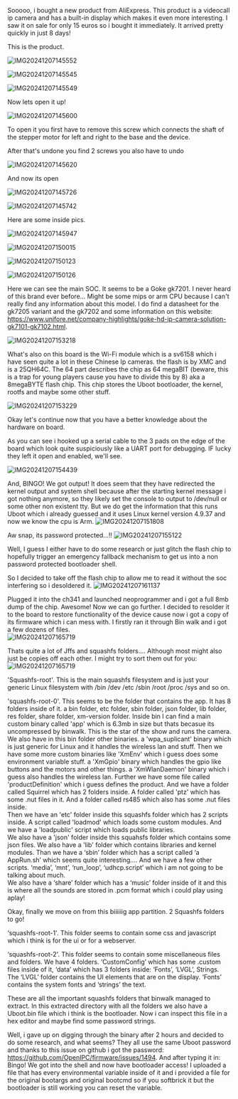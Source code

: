 Sooooo, i bought a new product from AliExpress. This product is a videocall ip camera and has a built-in display which makes it even more interesting. I saw it on sale for only 15 euros so i bought it immediately. It arrived pretty quickly in just 8 days! 

This is the product. 

![IMG20241207145552](https://github.com/user-attachments/assets/f4c826eb-b537-44ae-9c53-06d55671d8cf) 

![IMG20241207145545](https://github.com/user-attachments/assets/88233d62-d0c9-409a-8efc-539c1fa33dba) 

![IMG20241207145549](https://github.com/user-attachments/assets/0afc4b3e-8bf8-4da4-bc9b-35f6d8063038) 

  

  

Now lets open it up! 

![IMG20241207145600](https://github.com/user-attachments/assets/3fb8aa26-ebd5-4865-85c3-756bd1ff7bec) 

To open it you first have to remove this screw which connects the shaft of the stepper motor for left and right to the base and the device. 

  

After that's undone you find 2 screws you also have to undo 

![IMG20241207145620](https://github.com/user-attachments/assets/0fec1280-3088-403e-a756-800e7d909130) 

  

And now its open 

![IMG20241207145726](https://github.com/user-attachments/assets/922c42ec-83d9-4657-b949-b52952c62a6c) 

![IMG20241207145742](https://github.com/user-attachments/assets/1f923392-02ef-4b4b-ba70-f672d2225901) 

  

Here are some inside pics. 

![IMG20241207145947](https://github.com/user-attachments/assets/2ce28c12-39ab-4d6c-817b-9347458ac302) 

![IMG20241207150015](https://github.com/user-attachments/assets/93536d5e-f6c9-4687-9b63-623c91e9c4fd) 

![IMG20241207150123](https://github.com/user-attachments/assets/ffc84c08-21dc-4077-b8da-5c65d1b95b12) 

![IMG20241207150126](https://github.com/user-attachments/assets/cdebdcce-32da-4a96-b363-3f029e385e97) 

  

  

Here we can see the main SOC. It seems to be a Goke gk7201. I never heard of this brand ever before... Might be some mips or arm CPU because I can't really find any information about this model. I do find a datasheet for the gk7205 variant and the gk7202 and some information on this website: https://www.unifore.net/company-highlights/goke-hd-ip-camera-solution-gk7101-gk7102.html. 

![IMG20241207153218](https://github.com/user-attachments/assets/eaee722f-25da-40fe-999b-d722ba90c0fe) 

  

What's also on this board is the Wi-Fi module which is a sv6158 which i have seen quite a lot in these Chinese Ip cameras. the flash is by XMC and is a 25QH64C. The 64 part describes the chip as 64 megaBIT (beware, this is a trap for young players cause you have to divide this by 8) aka a 8megaBYTE flash chip. This chip stores the Uboot bootloader, the kernel, rootfs and maybe some other stuff.  

![IMG20241207153229](https://github.com/user-attachments/assets/b6887910-925f-4ece-9c28-f7da6102689a) 

  

  

Okay let's continue now that you have a better knowledge about the hardware on board. 

As you can see i hooked up a serial cable to the 3 pads on the edge of the board which look quite suspiciously like a UART port for debugging. IF lucky they left it open and enabled, we'll see. 

![IMG20241207154439](https://github.com/user-attachments/assets/813607c8-2dd4-4f2f-abbd-dda399ef99f8) 

  

And, BINGO! We got output! It does seem that they have redirected the kernel output and system shell because after the starting kernel message i got nothing anymore, so they likely set the console to output to /dev/null or some other non existent tty. But we do get the information that this runs Uboot which i already guessed and it uses Linux kernel version 4.9.37 and now we know the cpu is Arm. 
![IMG20241207151808](https://github.com/user-attachments/assets/51962b3a-a05a-42c0-b49b-b4b1fb252576) 

  
Aw snap, its password protected...!! 
![IMG20241207155122](https://github.com/user-attachments/assets/3b1cfe96-6ac2-41d8-bc7d-4aa71714b61c) 

  

Well, I guess I either have to do some research or just glitch the flash chip to hopefully trigger an emergency fallback mechanism to get us into a non password protected bootloader shell. 

  

  

So I decided to take off the flash chip to allow me to read it without the soc interfering so i desoldered it. 
![IMG20241207161137](https://github.com/user-attachments/assets/6b5d4c8d-f8f7-4470-8de4-38983b1a5fb8) 

  

Plugged it into the ch341 and launched neoprogrammer and i got a full 8mb dump of the chip. Awesome! Now we can go further. I decided to resolder it to the board to restore functionality of the device cause now i got a copy of its firmware which i can mess with. I firstly ran it through Bin walk and i got a few dozens of files.  
![IMG20241207165719](https://github.com/user-attachments/assets/db1b0515-8029-4ea5-bf4f-b349ec529a77) 

  

  

Thats quite a lot of Jffs and squashfs folders.... Although most might also just be copies off each other. I might try to sort them out for you: 
![IMG20241207165719](https://github.com/user-attachments/assets/605d618d-b013-4bad-96d6-0ca628bf2b19)

  

'Squashfs-root'. This is the main squashfs filesystem and is just your generic Linux filesystem with /bin /dev /etc /sbin /root /proc /sys and so on. 

  

'squashfs-root-0'. This seems to be the folder that contains the app. It has 8 folders inside of it. a bin folder, etc folder, sbin folder, json folder, lib folder, res folder, share folder, xm-version folder. 
Inside bin I can find a main custom binary called 'app' which is 6.3mb in size but thats becasue its uncompressed by binwalk. This is the star of the show and runs the camera. We also have in this bin folder other binaries. a 'wpa_suplicant' binary which is just generic for Linux and it handles the wireless lan and stuff. Then we have some more custom binaries like 'XmEnv' which i guess does some environment variable stuff. a 'XmGpio' binary which handles the gpio like buttons and the motors and other things. a 'XmWlanDaemon' binary which i guess also handles the wireless lan. Further we have some file called 'productDefinition' which i guess defines the product. And we have a folder called Squirrel which has 2 folders inside. A folder called 'ptz' which has some .nut files in it. And a folder called rs485 which also has some .nut files inside.  
Then we have an 'etc' folder inside this squashfs folder which has 2 scripts inside. A script called 'loadmod' which loads some custom modules. And we have a 'loadpublic' script which loads public libraries.  
We also have a 'json' folder inside this squahsfs folder which contains some json files. We also have a 'lib' folder which contains libraries and kernel modules. Than we have a ‘sbin’ folder which has a script called ‘a 
AppRun.sh’ which seems quite interesting.... And we have a few other scripts. ‘media’, ‘mnt’, ‘run_loop’, ‘udhcp.script’ which i am not going to be talking about much.  
We also have a ‘share’ folder which has a ‘music’ folder inside of it and this is where all the sounds are stored in .pcm format which i could play using aplay! 

Okay, finally we move on from this biiiiiig app partition. 2 Squashfs folders to go! 

‘squashfs-root-1'. This folder seems to contain some css and javascript which i think is for the ui or for a webserver. 

‘squashfs-root-2'. This folder seems to contain some miscellaneous files and folders. We have 4 folders. ‘CustomConfig’ which has some .custom files inside of it, ‘data’ which has 3 folders inside: ‘Fonts’, ‘LVGL’, Strings. The ‘LVGL’ folder contains the UI elements that are on the display. ‘Fonts’ contains the system fonts and ‘strings’ the text. 

  

These are all the important squashfs folders that binwalk managed to extract. In this extracted directory with all the folders we also have a Uboot.bin file which i think is the bootloader. Now i can inspect this file in a hex editor and maybe find some password strings. 

Well, i gave up on digging through the binary after 2 hours and decided to do some research, and what seems? They all use the same Uboot password and thanks to this issue on github i got the password: https://github.com/OpenIPC/firmware/issues/1494. And after typing it in: Bingo! We got into the shell and now have bootloader access! I uploaded a file that has every environmental variable inside of it and i provided a file for the original bootargs and original bootcmd so if you softbrick it but the bootloader is still working you can reset the variable. 

  

  

  

 

 
